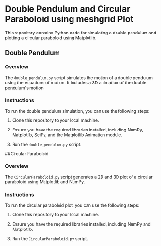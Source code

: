 
# Double Pendulum and Circular Paraboloid using meshgrid Plot

This repository contains Python code for simulating a double pendulum and plotting a circular paraboloid using Matplotlib.

## Double Pendulum

### Overview

The `double_pendulum.py` script simulates the motion of a double pendulum using the equations of motion. It includes a 3D animation of the double pendulum's motion.

### Instructions

To run the double pendulum simulation, you can use the following steps:

1. Clone this repository to your local machine.

2. Ensure you have the required libraries installed, including NumPy, Matplotlib, SciPy, and the Matplotlib Animation module.

3. Run the `double_pendulum.py` script.

##Circular Paraboloid

### Overview

The `CircularParaboloid.py` script generates a 2D and 3D plot of a circular paraboloid using Matplotlib and NumPy.


### Instructions

To run the circular paraboloid plot, you can use the following steps:

1. Clone this repository to your local machine.

2. Ensure you have the required libraries installed, including NumPy and Matplotlib.

3. Run the `CircularParaboloid.py` script.

